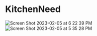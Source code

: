 # KitchenNeed


![Screen Shot 2023-02-05 at 6 22 39 PM](https://user-images.githubusercontent.com/58077232/228845961-c2892b3d-8cbc-49c9-adc2-cffaa6f5f026.png)
![Screen Shot 2023-02-05 at 5 35 28 PM](https://user-images.githubusercontent.com/58077232/228846413-a1b5c692-c686-47ab-8082-6b5328bcef0c.png)


